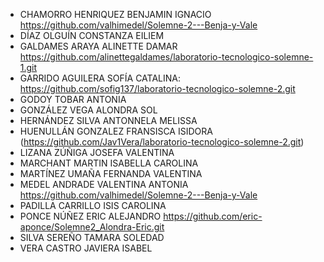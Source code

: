 * CHAMORRO HENRIQUEZ BENJAMIN IGNACIO https://github.com/valhimedel/Solemne-2---Benja-y-Vale
* DÍAZ OLGUÍN CONSTANZA EILIEM
* GALDAMES ARAYA ALINETTE DAMAR https://github.com/alinettegaldames/laboratorio-tecnologico-solemne-1.git
* GARRIDO AGUILERA SOFÍA CATALINA: https://github.com/sofig137/laboratorio-tecnologico-solemne-2.git
* GODOY TOBAR ANTONIA
* GONZÁLEZ VEGA ALONDRA SOL
* HERNÁNDEZ SILVA ANTONNELA MELISSA
* HUENULLÁN GONZALEZ FRANSISCA ISIDORA (https://github.com/Jav1Vera/laboratorio-tecnologico-solemne-2.git)
* LIZANA ZÚÑIGA JOSEFA VALENTINA
* MARCHANT MARTIN ISABELLA CAROLINA
* MARTÍNEZ UMAÑA FERNANDA VALENTINA
* MEDEL ANDRADE VALENTINA ANTONIA https://github.com/valhimedel/Solemne-2---Benja-y-Vale
* PADILLA CARRILLO ISIS CAROLINA
* PONCE NÚÑEZ ERIC ALEJANDRO https://github.com/eric-aponce/Solemne2_Alondra-Eric.git
* SILVA SEREÑO TAMARA SOLEDAD
* VERA CASTRO JAVIERA ISABEL
